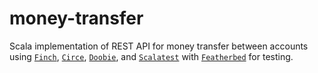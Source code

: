 # money-transfer

Scala implementation of REST API for money transfer between accounts using [`Finch`][finch], [`Circe`][circe], [`Doobie`][doobie], and [`Scalatest`][scalatest] with [`Featherbed`][featherbed] for testing.

[finch]: https://github.com/finagle/finch
[circe]: https://github.com/circe/circe
[doobie]: https://github.com/tpolecat/doobie
[scalatest]: https://github.com/scalatest/scalatest
[featherbed]: https://github.com/finagle/featherbed
